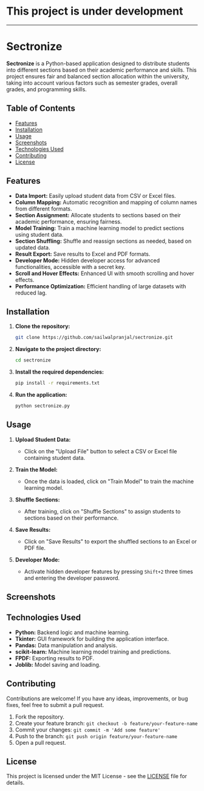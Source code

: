 # This project is under development
---
# Sectronize

**Sectronize** is a Python-based application designed to distribute students into different sections based on their academic performance and skills. This project ensures fair and balanced section allocation within the university, taking into account various factors such as semester grades, overall grades, and programming skills.

## Table of Contents

- [Features](#features)
- [Installation](#installation)
- [Usage](#usage)
- [Screenshots](#screenshots)
- [Technologies Used](#technologies-used)
- [Contributing](#contributing)
- [License](#license)

## Features

- **Data Import:** Easily upload student data from CSV or Excel files.
- **Column Mapping:** Automatic recognition and mapping of column names from different formats.
- **Section Assignment:** Allocate students to sections based on their academic performance, ensuring fairness.
- **Model Training:** Train a machine learning model to predict sections using student data.
- **Section Shuffling:** Shuffle and reassign sections as needed, based on updated data.
- **Result Export:** Save results to Excel and PDF formats.
- **Developer Mode:** Hidden developer access for advanced functionalities, accessible with a secret key.
- **Scroll and Hover Effects:** Enhanced UI with smooth scrolling and hover effects.
- **Performance Optimization:** Efficient handling of large datasets with reduced lag.

## Installation

1. **Clone the repository:**
   ```bash
   git clone https://github.com/sailwalpranjal/sectronize.git
   ```

2. **Navigate to the project directory:**
   ```bash
   cd sectronize
   ```

3. **Install the required dependencies:**
   ```bash
   pip install -r requirements.txt
   ```

4. **Run the application:**
   ```bash
   python sectronize.py
   ```

## Usage

1. **Upload Student Data:**
   - Click on the "Upload File" button to select a CSV or Excel file containing student data.

2. **Train the Model:**
   - Once the data is loaded, click on "Train Model" to train the machine learning model.

3. **Shuffle Sections:**
   - After training, click on "Shuffle Sections" to assign students to sections based on their performance.

4. **Save Results:**
   - Click on "Save Results" to export the shuffled sections to an Excel or PDF file.

5. **Developer Mode:**
   - Activate hidden developer features by pressing `Shift+2` three times and entering the developer password.

## Screenshots

## Technologies Used

- **Python:** Backend logic and machine learning.
- **Tkinter:** GUI framework for building the application interface.
- **Pandas:** Data manipulation and analysis.
- **scikit-learn:** Machine learning model training and predictions.
- **FPDF:** Exporting results to PDF.
- **Joblib:** Model saving and loading.

## Contributing

Contributions are welcome! If you have any ideas, improvements, or bug fixes, feel free to submit a pull request.

1. Fork the repository.
2. Create your feature branch: `git checkout -b feature/your-feature-name`
3. Commit your changes: `git commit -m 'Add some feature'`
4. Push to the branch: `git push origin feature/your-feature-name`
5. Open a pull request.

## License

This project is licensed under the MIT License - see the [LICENSE](LICENSE) file for details.
